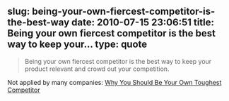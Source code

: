 slug: being-your-own-fiercest-competitor-is-the-best-way
date: 2010-07-15 23:06:51
title: Being your own fiercest competitor is the best way to keep your...
type: quote
---

> Being your own fiercest competitor is the best way to keep your product relevant and crowd out your competition.

Not applied by many companies: [Why You Should Be Your Own Toughest Competitor](http://mashable.com/2010/07/15/self-competitor-apple/)
